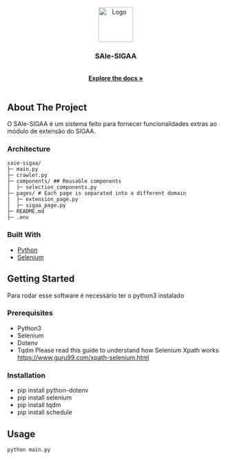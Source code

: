 

<!-- PROJECT LOGO -->
<br />
<p align="center">
  <a href="https://github.com/othneildrew/Best-README-Template">
    <img src="images/logo.png" alt="Logo" width="80" height="80">
  </a>

  <h3 align="center">SAIe-SIGAA</h3>

  <p align="center">
    <br />
    <a href="https://github.com/othneildrew/Best-README-Template"><strong>Explore the docs »</strong></a>
    <br />
    <br />
  </p>
</p>



<!-- ABOUT THE PROJECT -->
## About The Project
O SAIe-SIGAA é um sistema feito para fornecer funcionalidades extras ao módulo de extensão do SIGAA.

### Architecture
```
saie-sigaa/
├─ main.py
├─ crawler.py
├─ components/ ## Reusable components
│  ├─ selection_components.py
├─ pages/ # Each page is separated into a different domain
│  ├─ extension_page.py
│  ├─ sigaa_page.py
├─ README.md
├─ .env
```

### Built With

* [Python](https://www.python.org/)
* [Selenium](https://selenium-python.readthedocs.io/)

<!-- GETTING STARTED -->
## Getting Started
Para rodar esse software é necessário ter o python3 instalado 

### Prerequisites

- Python3
- Selenium
- Dotenv
- Tqdm
Please read this guide to understand how Selenium Xpath works https://www.guru99.com/xpath-selenium.html

### Installation
- pip install python-dotenv
- pip install selenium
- pip install tqdm
- pip install schedule

<!-- USAGE EXAMPLES -->
## Usage
`python main.py`
